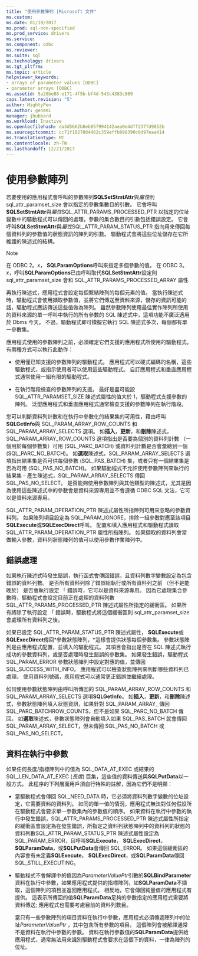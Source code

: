 ```yaml
---
title: "使用參數陣列 |Microsoft 文件"
ms.custom: 
ms.date: 01/19/2017
ms.prod: sql-non-specified
ms.prod_service: drivers
ms.service: 
ms.component: odbc
ms.reviewer: 
ms.suite: sql
ms.technology: drivers
ms.tgt_pltfrm: 
ms.topic: article
helpviewer_keywords:
- arrays of parameter values [ODBC]
- parameter arrays [ODBC]
ms.assetid: 5a28be88-e171-4f5b-bf4d-543c4383c869
caps.latest.revision: "5"
author: MightyPen
ms.author: genemi
manager: jhubbard
ms.workload: Inactive
ms.openlocfilehash: da3d5662b8eb85f994142aea0e4dff237fd9852b
ms.sourcegitcommit: cc71f1027884462c359effb898390c8d97eaa414
ms.translationtype: MT
ms.contentlocale: zh-TW
ms.lasthandoff: 12/21/2017
---
```

# <a name="using-arrays-of-parameters"></a>使用參數陣列
若要使用的應用程式會呼叫的參數陣列**SQLSetStmtAttr**與*屬性*則 sql_attr_paramset_size 會以指定的參數集數目的引數。 它會呼叫**SQLSetStmtAttr**與*屬性*SQL_ATTR_PARAMS_PROCESSED_PTR 以指定的位址變數中的驅動程式可以傳回的處理，參數的集合數目的引數包括錯誤設定。 它會呼叫**SQLSetStmtAttr**與*屬性*SQL_ATTR_PARAM_STATUS_PTR 指向用來傳回每個資料列的參數值的狀態資訊的陣列的引數。 驅動程式會將這些位址儲存在它所維護的陳述式的結構。  
  
> [!NOTE]  
>  在 ODBC 2。*x*， **SQLParamOptions**呼叫來指定多個參數的值。 在 ODBC 3。*x*，呼叫**SQLParamOptions**已由呼叫取代**SQLSetStmtAttr**設定則 sql_attr_paramset_size 會和 SQL_ATTR_PARAMS_PROCESSED_ARRAY 屬性.  
  
 再執行陳述式，應用程式會設定每個繫結陣列的每個元素的值。 當執行陳述式時，驅動程式會使用擷取參數值，並將它們傳送至資料來源，儲存的資訊可能的話，驅動程式應該傳送這些值做為陣列。 雖然參數陣列使用最佳實作陣列所使用的資料來源的單一呼叫中執行的所有參數的 SQL 陳述式中，這項功能不廣泛適用於 Dbms 今天。 不過，驅動程式即可模擬它執行 SQL 陳述式多次，每個都有單一參數集。  
  
 應用程式使用的參數陣列之前，必須確定它們支援的應用程式所使用的驅動程式。 有兩種方式可以執行此動作：  
  
-   使用僅已知支援的參數陣列的驅動程式。 應用程式可以硬式編碼的名稱，這些驅動程式，或指示使用者可以使用這些驅動程式。 自訂應用程式和垂直應用程式通常使用一組有限的驅動程式。  
  
-   在執行階段檢查的參數陣列的支援。 最好是盡可能設 SQL_ATTR_PARAMSET_SIZE 陳述式屬性的值大於 1，驅動程式支援參數的陣列。 泛型應用程式和垂直應用程式通常檢查支援的參數陣列在執行階段。  
  
 您可以判斷資料列計數和在執行中參數化的結果集的可用性，藉由呼叫**SQLGetInfo**與 SQL_PARAM_ARRAY_ROW_COUNTS 和 SQL_PARAM_ARRAY_SELECTS 選項。 如**插入**，**更新**，和**刪除**陳述式，SQL_PARAM_ARRAY_ROW_COUNTS 選項指出是否要為個別的資料列計數 （一個用於每個參數集）可用 (SQL_PARC_BATCH) 或資料列計數是否會彙總到一個 (SQL_PARC_NO_BATCH)。 如**選取**陳述式，SQL_PARAM_ARRAY_SELECTS 選項指出結果集是否可供每個參數 (SQL_PAS_BATCH) 集，或者只有一個結果集是否為可用 (SQL_PAS_NO_BATCH)。 如果驅動程式不允許使用參數陣列來執行的結果集 – 產生陳述式，SQL_PARAM_ARRAY_SELECTS 傳回 SQL_PAS_NO_SELECT。 是否能夠使用參數陣列與其他類型的陳述式，尤其是因為使用這些陳述式中的參數會是資料來源專用並不會遵循 ODBC SQL 文法，它可以是資料來源專用。  
  
 SQL_ATTR_PARAM_OPERATION_PTR 陳述式屬性所指陣列可用來忽略的參數資料列。 如果陣列項目設定為 SQL_PARAM_IGNORE，排除一組參數對應至該項目**SQLExecute**或**SQLExecDirect**呼叫。 配置和填入應用程式和驅動程式讀取 SQL_ATTR_PARAM_OPERATION_PTR 屬性所指陣列。 如果擷取的資料列會當做輸入參數，資料列狀態陣列的值可以使用參數作業陣列中。  
  
## <a name="error-processing"></a>錯誤處理  
 如果執行陳述式時發生錯誤，執行函式會傳回錯誤，且資料列數字變數設定為包含錯誤的資料列數。 是否所有資料列除了錯誤組執行或所有資料列之前 （但不是能晚於） 是否會執行設定 「 錯誤時，它可以是資料來源專用。 因為它處理集合參數時，驅動程式會設定目前正在處理的資料列數 SQL_ATTR_PARAMS_PROCESSED_PTR 陳述式屬性所指定的緩衝區。 如果所有將除了執行設定 「 錯誤時，驅動程式將這個緩衝區則 sql_attr_paramset_size 會處理所有資料列之後。  
  
 如果已設定 SQL_ATTR_PARAM_STATUS_PTR 陳述式屬性， **SQLExecute**或**SQLExecDirect**傳回*參數狀態陣列，*這樣會提供狀態每個參數集。 參數狀態陣列是由應用程式配置，並填入的驅動程式。 其項目會指出是否在 SQL 陳述式執行成功的參數資料列，或是否處理時發生錯誤的參數集。 如果發生錯誤，驅動程式 SQL_PARAM_ERROR 參數狀態陣列中設定對應的值，並傳回 SQL_SUCCESS_WITH_INFO。 應用程式可以檢查狀態陣列來判斷哪些資料列已處理。 使用資料列號碼，應用程式可以通常更正錯誤並繼續處理。  
  
 如何使用參數狀態陣列由呼叫所傳回的 SQL_PARAM_ARRAY_ROW_COUNTS 和 SQL_PARAM_ARRAY_SELECTS 選項**SQLGetInfo**。 如**插入**，**更新**，和**刪除**陳述式，參數狀態陣列填入狀態資訊，如果針對 SQL_PARAM_ARRAY_ 傳回 SQL_PARC_BATCHROW_COUNTS，但不是如果 SQL_PARC_NO_BATCH 傳回。 如**選取**陳述式，參數狀態陣列會自動填入如果 SQL_PAS_BATCH 就會傳回 SQL_PARAM_ARRAY_SELECT，但未傳回 SQL_PAS_NO_BATCH 或 SQL_PAS_NO_SELECT。  
  
## <a name="data-at-execution-parameters"></a>資料在執行中參數  
 如果任何長度/指標陣列中的值為 SQL_DATA_AT_EXEC 或結果的 SQL_LEN_DATA_AT_EXEC (*長度*) 巨集，這些值的資料傳送與**SQLPutData**以一般方式。 此程序的下列層面用戶須自行特殊的註解，因為它們不是明顯：  
  
-   當驅動程式會傳回 SQL_NEED_DATA 時，它必須將資料列數字變數的位址設定，它需要資料的資料列。 如同的單一值的情況，應用程式無法對任何假設所在驅動程式會要求單一參數集內的參數值的順序。 如果資料在執行中參數的執行中發生錯誤，SQL_ATTR_PARAMS_PROCESSED_PTR 陳述式屬性所指定的緩衝區會設定為在發生錯誤，所指定之資料列狀態陣列中的資料列的狀態的資料列數SQL_ATTR_PARAM_STATUS_PTR 陳述式屬性設定為 SQL_PARAM_ERROR，且呼叫**SQLExecute**， **SQLExecDirect**， **SQLParamData**，或**SQLPutData**會傳回 SQL_ERROR。 如果這個緩衝區的內容會有未定義**SQLExecute**， **SQLExecDirect**，或**SQLParamData**傳回 SQL_STILL_EXECUTING。  
  
-   驅動程式不會解譯中的值因為*ParameterValuePtr*引數的**SQLBindParameter**資料在執行中參數，如果應用程式提供的指標陣列，如**SQLParamData**不擷取，這個陣列的項目並返回應用程式。 相反地，它會傳回純量值的應用程式有提供。 這表示所傳回的值**SQLParamData**足夠的參數指定的應用程式需要將資料傳送; 應用程式也需要考慮目前的資料列數目。  
  
     當只有一些參數陣列的項目資料在執行中參數，應用程式必須傳遞陣列中的位址*ParameterValuePtr* ，其中包含所有參數的項目。 這個陣列會被解譯通常不是資料在執行中參數的參數。 資料在執行參數值的**SQLParamData**提供給應用程式，通常無法用來識別驅動程式會要求在這個下的資料，一律為陣列的位址。
